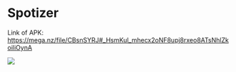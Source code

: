 # Spotizer
Link of APK:
https://mega.nz/file/CBsnSYRJ#_HsmKul_mhecx2oNF8upj8rxeo8ATsNhlZkoiliOynA

![](https://i.ibb.co/7YfbMtM/spotizet-Git.png)
